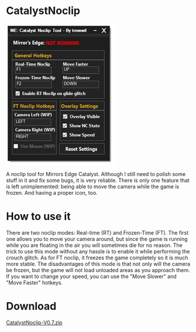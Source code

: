 # CatalystNoclip
![alt tag](https://raw.githubusercontent.com/tremwil/CatalystNoclip/master/app.PNG)

A noclip tool for Mirrors Edge Catalyst. Although I still need to polish some stuff in it and fix some bugs, it is very reliable. There is only one feature that is left unimplemented: being able to move the camera while the game is frozen. And having a proper icon, too.

# How to use it
There are two noclip modes: Real-time (RT) and Frozen-Time (FT). The first one allows you to move your camera around, but since the game is running while you are floating in the air you will sometimes die for no reason. The trick to use this mode without any hassle is to enable it while performing the crouch glitch. As for FT noclip, it freezes the game completely so it is much more stable. The disadvantages of this mode is that not only will the camera be frozen, but the game will not load unloaded areas as you approach them. If you want to change your speed, you can use the "Move Slower" and "Move Faster" hotkeys.

# Download
[CatalystNoclip-V0.7.zip](https://github.com/tremwil/CatalystNoclip/files/466388/CatalystNoclip-V0.7.zip)
